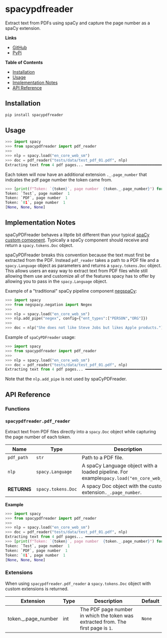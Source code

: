 # spacypdfreader

Extract text from PDFs using spaCy and capture the page number as a spaCy extension.

**Links**

- [GitHub](https://github.com/SamEdwardes/spaCyPDFreader)
- [PyPi](https://pypi.org/project/spacypdfreader/)

**Table of Contents**

- [Installation](#installation)
- [Usage](#usage)
- [Implementation Notes](#implementation-notes)
- [API Reference](#api-reference)

## Installation

```bash
pip install spacypdfreader
```

## Usage

```python
>>> import spacy
>>> from spacypdfreader import pdf_reader
>>>
>>> nlp = spacy.load("en_core_web_sm")
>>> doc = pdf_reader("tests/data/test_pdf_01.pdf", nlp)
Extracting text from 4 pdf pages... ━━━━━━━━━━━━━━━━━━━━━━━━━━━━━━━━━━━━━━━━ 100% 0:00:00
```

Each token will now have an additional extension `._.page_number` that indcates the pdf page number the token came from.

```python
>>> [print(f"Token: `{token}`, page number  {token._.page_number}") for token in doc[0:3]]
Token: `Test`, page number  1
Token: `PDF`, page number  1
Token: `01`, page number  1
[None, None, None]
```

## Implementation Notes

spaCyPDFreader behaves a litptle bit different than your typical [spaCy custom component](https://spacy.io/usage/processing-pipelines#custom-components). Typically a spaCy component should receive and return a `spacy.tokens.Doc` object.

spaCyPDFreader breaks this convention because the text must first be extracted from the PDF. Instead `pdf_reader` takes a path to a PDF file and a `spacy.Language` object as parameters and returns a `spacy.tokens.Doc` object. This allows users an easy way to extract text from PDF files while still allowing them use and customize all of the features spacy has to offer by allowing you to pass in the `spacy.Language` object.

Example of a "traditional" spaCy pipeline component [negspaCy](https://spacy.io/universe/project/negspacy):

```python
>>> import spacy
>>> from negspacy.negation import Negex
>>> 
>>> nlp = spacy.load("en_core_web_sm")
>>> nlp.add_pipe("negex", config={"ent_types":["PERSON","ORG"]})
>>> 
>>> doc = nlp("She does not like Steve Jobs but likes Apple products.")
```

Example of `spaCyPDFreader` usage:

```python
>>> import spacy
>>> from spacypdfreader import pdf_reader
>>>
>>> nlp = spacy.load("en_core_web_sm")
>>> doc = pdf_reader("tests/data/test_pdf_01.pdf", nlp)
Extracting text from 4 pdf pages... ━━━━━━━━━━━━━━━━━━━━━━━━━━━━━━━━━━━━━━━━ 100% 0:00:00
```

Note that the `nlp.add_pipe` is not used by spaCyPDFreader.

## API Reference

### Functions

### `spacypdfreader.pdf_reader`

Extract text from PDF files directly into a `spacy.Doc` object while capturing the page number of each token.

| Name        | Type               | Description                                                                                |
| ------------- | -------------------- | -------------------------------------------------------------------------------------------- |
| `pdf_path`  | `str`              | Path to a PDF file.                                                                        |
| `nlp`       | `spacy.Language`   | A spaCy Language object with a loaded pipeline. For example`spacy.load("en_core_web_sm")`. |
| **RETURNS** | `spacy.tokens.Doc` | A spacy Doc object with the custom extension`._.page_number`.                              |

**Example**

```python
>>> import spacy
>>> from spacypdfreader import pdf_reader
>>>
>>> nlp = spacy.load("en_core_web_sm")
>>> doc = pdf_reader("tests/data/test_pdf_01.pdf", nlp)
Extracting text from 4 pdf pages... ━━━━━━━━━━━━━━━━━━━━━━━━━━━━━━━━━━━━━━━━ 100% 0:00:00
>>> [print(f"Token: `{token}`, page number  {token._.page_number}") for token in doc[0:3]]
Token: `Test`, page number  1
Token: `PDF`, page number  1
Token: `01`, page number  1
[None, None, None]
```

### Extensions

When using `spacypdfreader.pdf_reader` a `spacy.tokens.Doc` object with custom extensions is returned.

| Extension   | Type   | Description   | Default   |
| ------ | ------ | ------ | ------ |
| token._.page_number |  int      | The PDF page number in which the token was extracted from. The first page is `1`.      |  `None`      |